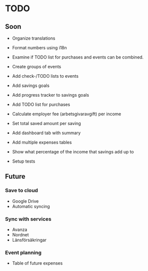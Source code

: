 # TODO

## Soon

- Organize translations

- Format numbers using i18n

- Examine if TODO list for purchases and events can be combined.

- Create groups of events

- Add check-/TODO lists to events

- Add savings goals
- Add progress tracker to savings goals

- Add TODO list for purchases 

- Calculate employer fee (arbetsgivaravgift) per income

- Set total saved amount per saving

- Add dashboard tab with summary 

- Add multiple expenses tables

- Show what percentage of the income that savings add up to 

- Setup tests


## Future

### Save to cloud
- Google Drive
- Automatic syncing

### Sync with services
- Avanza
- Nordnet
- Länsförsäkringar

### Event planning
- Table of future expenses
